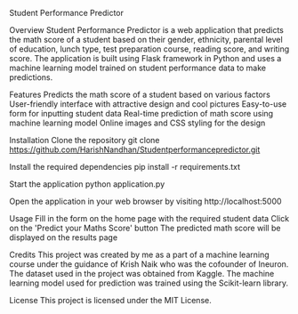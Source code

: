 Student Performance Predictor

Overview
Student Performance Predictor is a web application that predicts the math score of a student based on their gender, ethnicity, parental level of education, lunch type, test preparation course, reading score, and writing score. The application is built using Flask framework in Python and uses a machine learning model trained on student performance data to make predictions.

Features
Predicts the math score of a student based on various factors
User-friendly interface with attractive design and cool pictures
Easy-to-use form for inputting student data
Real-time prediction of math score using machine learning model
Online images and CSS styling for the design

Installation
Clone the repository
git clone https://github.com/HarishNandhan/Studentperformancepredictor.git

Install the required dependencies
pip install -r requirements.txt

Start the application
python application.py

Open the application in your web browser by visiting http://localhost:5000

Usage
Fill in the form on the home page with the required student data
Click on the 'Predict your Maths Score' button
The predicted math score will be displayed on the results page

Credits
This project was created by me as a part of a machine learning course under the guidance of Krish Naik who was the cofounder of Ineuron. The dataset used in the project was obtained from Kaggle. The machine learning model used for prediction was trained using the Scikit-learn library.

License
This project is licensed under the MIT License.
